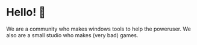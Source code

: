# Hello! 👋

We are a community who makes windows tools to help the poweruser. We also are a small studio who makes (very bad) games.
